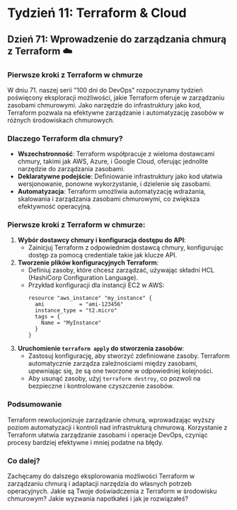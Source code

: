 # Tydzień 11: Terraform & Cloud

## Dzień 71: Wprowadzenie do zarządzania chmurą z Terraform ☁️

### Pierwsze kroki z Terraform w chmurze
W dniu 71. naszej serii "100 dni do DevOps" rozpoczynamy tydzień poświęcony eksploracji możliwości, jakie Terraform oferuje w zarządzaniu zasobami chmurowymi. Jako narzędzie do infrastruktury jako kod, Terraform pozwala na efektywne zarządzanie i automatyzację zasobów w różnych środowiskach chmurowych.

### Dlaczego Terraform dla chmury?
- **Wszechstronność**: Terraform współpracuje z wieloma dostawcami chmury, takimi jak AWS, Azure, i Google Cloud, oferując jednolite narzędzie do zarządzania zasobami.
- **Deklaratywne podejście**: Definiowanie infrastruktury jako kod ułatwia wersjonowanie, ponowne wykorzystanie, i dzielenie się zasobami.
- **Automatyzacja**: Terraform umożliwia automatyzację wdrażania, skalowania i zarządzania zasobami chmurowymi, co zwiększa efektywność operacyjną.

### Pierwsze kroki z Terraform w chmurze:
1. **Wybór dostawcy chmury i konfiguracja dostępu do API**:
   - Zainicjuj Terraform z odpowiednim dostawcą chmury, konfigurując dostęp za pomocą credentiale takie jak klucze API.
2. **Tworzenie plików konfiguracyjnych Terraform**:
   - Definiuj zasoby, które chcesz zarządzać, używając składni HCL (HashiCorp Configuration Language).
   - Przykład konfiguracji dla instancji EC2 w AWS:
     ```hcl
     resource "aws_instance" "my_instance" {
       ami           = "ami-123456"
       instance_type = "t2.micro"
       tags = {
         Name = "MyInstance"
       }
     }
     ```
3. **Uruchomienie `terraform apply` do stworzenia zasobów**:
   - Zastosuj konfigurację, aby stworzyć zdefiniowane zasoby. Terraform automatycznie zarządza zależnościami między zasobami, upewniając się, że są one tworzone w odpowiedniej kolejności.
   - Aby usunąć zasoby, użyj `terraform destroy`, co pozwoli na bezpieczne i kontrolowane czyszczenie zasobów.

### Podsumowanie
Terraform rewolucjonizuje zarządzanie chmurą, wprowadzając wyższy poziom automatyzacji i kontroli nad infrastrukturą chmurową. Korzystanie z Terraform ułatwia zarządzanie zasobami i operacje DevOps, czyniąc procesy bardziej efektywne i mniej podatne na błędy.

### Co dalej?
Zachęcamy do dalszego eksplorowania możliwości Terraform w zarządzaniu chmurą i adaptacji narzędzia do własnych potrzeb operacyjnych. Jakie są Twoje doświadczenia z Terraform w środowisku chmurowym? Jakie wyzwania napotkałeś i jak je rozwiązałeś?
